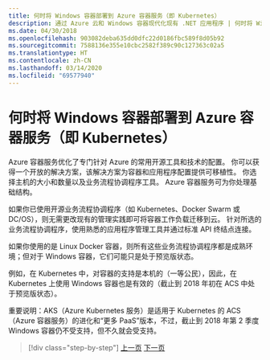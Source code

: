 ```yaml
---
title: 何时将 Windows 容器部署到 Azure 容器服务（即 Kubernetes）
description: 通过 Azure 云和 Windows 容器现代化现有 .NET 应用程序 | 何时将 Windows 容器部署到 Azure 容器服务（即 Kubernetes）
ms.date: 04/30/2018
ms.openlocfilehash: 903082deba635dd0dfc22d0186fbc589f8d05b92
ms.sourcegitcommit: 7588136e355e10cbc2582f389c90c127363c02a5
ms.translationtype: HT
ms.contentlocale: zh-CN
ms.lasthandoff: 03/14/2020
ms.locfileid: "69577940"
---
```

# <a name="when-to-deploy-windows-containers-to-azure-container-service-that-is-kubernetes"></a>何时将 Windows 容器部署到 Azure 容器服务（即 Kubernetes）

Azure 容器服务优化了专门针对 Azure 的常用开源工具和技术的配置。 你可以获得一个开放的解决方案，该解决方案为容器和应用程序配置提供可移植性。 你选择主机的大小和数量以及业务流程协调程序工具。 Azure 容器服务可为你处理基础结构。

如果你已使用开源业务流程协调程序（如 Kubernetes、Docker Swarm 或 DC/OS），则无需更改现有的管理实践即可将容器工作负载迁移到云。 针对所选的业务流程协调程序，使用熟悉的应用程序管理工具并通过标准 API 终结点连接。

如果你使用的是 Linux Docker 容器，则所有这些业务流程协调程序都是成熟环境；但对于 Windows 容器，它们可能只是处于预览版状态。

例如，在 Kubernetes 中，对容器的支持是本机的（一等公民），因此，在 Kubernetes 上使用 Windows 容器也是有效的（截止到 2018 年初在 ACS 中处于预览版状态）。

重要说明：AKS（Azure Kubernetes 服务）是适用于 Kubernetes 的 ACS（Azure 容器服务）的进化和“更多 PaaS”版本，不过，截止到 2018 年第 2 季度 Windows 容器仍不受支持，但不久就会受支持。

>[!div class="step-by-step"]
>[上一页](when-to-deploy-windows-containers-to-azure-container-instances-ACI.md)
>[下一页](choosing-azure-compute-options-for-container-based-applications.md)
